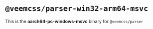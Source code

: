 # `@veemcss/parser-win32-arm64-msvc`

This is the **aarch64-pc-windows-msvc** binary for `@veemcss/parser`
